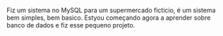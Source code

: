 Fiz um sistema no MySQL para um supermercado ficticio, é um sistema bem simples, bem basico.
Estyou começando agora a aprender sobre banco de dados e fiz esse pequeno projeto.
